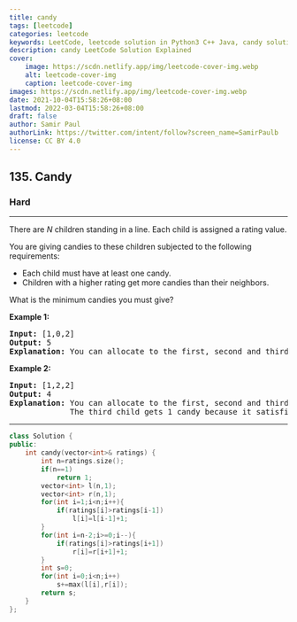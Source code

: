 ```yaml
---
title: candy
tags: [leetcode]
categories: leetcode
keywords: LeetCode, leetcode solution in Python3 C++ Java, candy solution
description: candy LeetCode Solution Explained
cover:
    image: https://scdn.netlify.app/img/leetcode-cover-img.webp
    alt: leetcode-cover-img
    caption: leetcode-cover-img
images: https://scdn.netlify.app/img/leetcode-cover-img.webp
date: 2021-10-04T15:58:26+08:00
lastmod: 2022-03-04T15:58:26+08:00
draft: false
author: Samir Paul
authorLink: https://twitter.com/intent/follow?screen_name=SamirPaulb
license: CC BY 4.0
---
```



<h2>135. Candy</h2><h3>Hard</h3><hr><div><p>There are <em>N</em> children standing in a line. Each child is assigned a rating value.</p>

<p>You are giving candies to these children subjected to the following requirements:</p>

<ul>
	<li>Each child must have at least one candy.</li>
	<li>Children with a higher rating get more candies than their neighbors.</li>
</ul>

<p>What is the minimum candies you must give?</p>

<p><strong>Example 1:</strong></p>

<pre><strong>Input:</strong> [1,0,2]
<strong>Output:</strong> 5
<strong>Explanation:</strong> You can allocate to the first, second and third child with 2, 1, 2 candies respectively.
</pre>

<p><strong>Example 2:</strong></p>

<pre><strong>Input:</strong> [1,2,2]
<strong>Output:</strong> 4
<strong>Explanation:</strong> You can allocate to the first, second and third child with 1, 2, 1 candies respectively.
             The third child gets 1 candy because it satisfies the above two conditions.
</pre>
</div>

---




```cpp
class Solution {
public:
    int candy(vector<int>& ratings) {
        int n=ratings.size();
        if(n==1)
            return 1;
        vector<int> l(n,1);
        vector<int> r(n,1);
        for(int i=1;i<n;i++){
            if(ratings[i]>ratings[i-1])
                l[i]=l[i-1]+1;
        }
        for(int i=n-2;i>=0;i--){
            if(ratings[i]>ratings[i+1])
                r[i]=r[i+1]+1;
        }
        int s=0;
        for(int i=0;i<n;i++)
            s+=max(l[i],r[i]);
        return s;
    }
};
```

